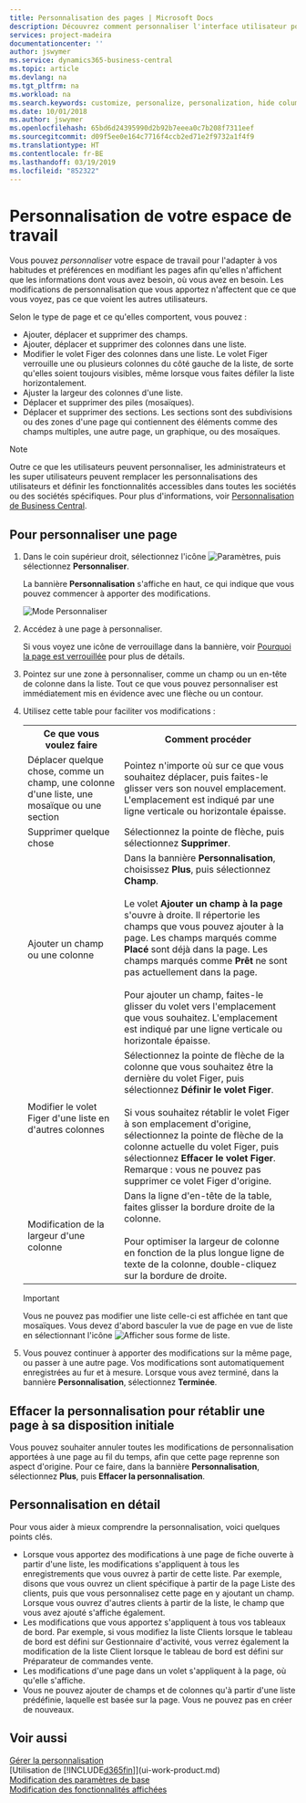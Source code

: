 ```yaml
---
title: Personnalisation des pages | Microsoft Docs
description: Découvrez comment personnaliser l'interface utilisateur pour l'adapter à votre méthode de travail.
services: project-madeira
documentationcenter: ''
author: jswymer
ms.service: dynamics365-business-central
ms.topic: article
ms.devlang: na
ms.tgt_pltfrm: na
ms.workload: na
ms.search.keywords: customize, personalize, personalization, hide columns, remove fields, move fields
ms.date: 10/01/2018
ms.author: jswymer
ms.openlocfilehash: 65bd6d24395990d2b92b7eeea0c7b208f7311eef
ms.sourcegitcommit: d09f5ee0e164c7716f4ccb2ed71e2f9732a1f4f9
ms.translationtype: HT
ms.contentlocale: fr-BE
ms.lasthandoff: 03/19/2019
ms.locfileid: "852322"
---
```

# <a name="personalizing-your-workspace"></a>Personnalisation de votre espace de travail
<!--NAV in the Web client-->
Vous pouvez *personnaliser* votre espace de travail pour l'adapter à vos habitudes et préférences en modifiant les pages afin qu'elles n'affichent que les informations dont vous avez besoin, où vous avez en besoin. Les modifications de personnalisation que vous apportez n'affectent que ce que vous voyez, pas ce que voient les autres utilisateurs.

Selon le type de page et ce qu'elles comportent, vous pouvez :

-   Ajouter, déplacer et supprimer des champs.
-   Ajouter, déplacer et supprimer des colonnes dans une liste.
-   Modifier le volet Figer des colonnes dans une liste. Le volet Figer verrouille une ou plusieurs colonnes du côté gauche de la liste, de sorte qu'elles soient toujours visibles, même lorsque vous faites défiler la liste horizontalement.
-   Ajuster la largeur des colonnes d'une liste.
-   Déplacer et supprimer des piles (mosaïques).
-   Déplacer et supprimer des sections. Les sections sont des subdivisions ou des zones d'une page qui contiennent des éléments comme des champs multiples, une autre page, un graphique, ou des mosaïques.

> [!NOTE]
> Outre ce que les utilisateurs peuvent personnaliser, les administrateurs et les super utilisateurs peuvent remplacer les personnalisations des utilisateurs et définir les fonctionnalités accessibles dans toutes les sociétés ou des sociétés spécifiques. Pour plus d'informations, voir [Personnalisation de Business Central](ui-customizing-overview.md). 

## <a name="to-personalize-a-page"></a>Pour personnaliser une page

1. Dans le coin supérieur droit, sélectionnez l'icône ![Paramètres](media/ui-experience/settings_icon_small.png "Icône Paramètres du tableau de bord"), puis sélectionnez **Personnaliser**.

    La bannière **Personnalisation** s'affiche en haut, ce qui indique que vous pouvez commencer à apporter des modifications.

    ![Mode Personnaliser](media/ui_personalize_mode_small.png "Mode Personnaliser")

2.  Accédez à une page à personnaliser.

    Si vous voyez une icône de verrouillage dans la bannière, voir [Pourquoi la page est verrouillée](ui-personalization-locked.md) pour plus de détails.

3.  Pointez sur une zone à personnaliser, comme un champ ou un en-tête de colonne dans la liste. Tout ce que vous pouvez personnaliser est immédiatement mis en évidence avec une flèche ou un contour.
<!--
    -  If a component can be personalized, an arrow head (![Personalization indicator arrow left](media/ui_personalize_arrow_left.png "Personalization indicator arrow left") or ![Personalization indicator arrow down](media/ui_personalize_arrow_down.png "Personalization indicator arrow down")) appears.
    -   If the component is a part, the extent of the part is indicated by a border.
    -   The freeze pane in a list is indicated by a vertical line along the entire right-side of the last column of the freeze pane.
    -->

4.  Utilisez cette table pour faciliter vos modifications :     <table>
        <tr><th>Ce que vous voulez faire</td><th>Comment procéder</th></tr>
        <tr><td>Déplacer quelque chose, comme un champ, une colonne d'une liste, une mosaïque ou une section</td><td> Pointez n'importe où sur ce que vous souhaitez déplacer, puis faites-le glisser vers son nouvel emplacement. L'emplacement est indiqué par une ligne verticale ou horizontale épaisse.</td></tr>
        <tr><td>Supprimer quelque chose</td><td>Sélectionnez la pointe de flèche, puis sélectionnez <b>Supprimer</b>. </td></tr>
        <tr><td>Ajouter un champ ou une colonne</td><td>Dans la bannière <b>Personnalisation</b>, choisissez <b>Plus</b>, puis sélectionnez <b>Champ</b>.<br /></br>Le volet <b>Ajouter un champ à la page</b> s'ouvre à droite. Il répertorie les champs que vous pouvez ajouter à la page. Les champs marqués comme <b>Placé</b> sont déjà dans la page. Les champs marqués comme <b>Prêt</b> ne sont pas actuellement dans la page.<br /></br>Pour ajouter un champ, faites-le glisser du volet vers l'emplacement que vous souhaitez. L'emplacement est indiqué par une ligne verticale ou horizontale épaisse.</td></tr>
        <tr><td>Modifier le volet Figer d'une liste en d'autres colonnes</td><td>Sélectionnez la pointe de flèche de la colonne que vous souhaitez être la dernière du volet Figer, puis sélectionnez <b>Définir le volet Figer</b>.<br /><br/>Si vous souhaitez rétablir le volet Figer à son emplacement d'origine, sélectionnez la pointe de flèche de la colonne actuelle du volet Figer, puis sélectionnez <b>Effacer le volet Figer</b>. Remarque : vous ne pouvez pas supprimer ce volet Figer d'origine.</td></tr>
        <tr><td>Modification de la largeur d'une colonne</td><td>Dans la ligne d'en-tête de la table, faites glisser la bordure droite de la colonne. <br /><br />Pour optimiser la largeur de colonne en fonction de la plus longue ligne de texte de la colonne, double-cliquez sur la bordure de droite.</td></tr>
      </table>

    > [!IMPORTANT]  
    >   Vous ne pouvez pas modifier une liste celle-ci est affichée en tant que mosaïques. Vous devez d'abord basculer la vue de page en vue de liste en sélectionnant l'icône ![Afficher sous forme de liste](media/ui_show_as_list_icon.png "Afficher sous forme de liste").

5.  Vous pouvez continuer à apporter des modifications sur la même page, ou passer à une autre page. Vos modifications sont automatiquement enregistrées au fur et à mesure. Lorsque vous avez terminé, dans la bannière **Personnalisation**, sélectionnez **Terminée**.

## <a name="clear-personalization-to-change-a-page-back-to-its-original-layout"></a>Effacer la personnalisation pour rétablir une page à sa disposition initiale
Vous pouvez souhaiter annuler toutes les modifications de personnalisation apportées à une page au fil du temps, afin que cette page reprenne son aspect d'origine. Pour ce faire, dans la bannière **Personnalisation**, sélectionnez **Plus**, puis **Effacer la personnalisation**.

## <a name="personalization-in-detail"></a>Personnalisation en détail
Pour vous aider à mieux comprendre la personnalisation, voici quelques points clés.  
-   Lorsque vous apportez des modifications à une page de fiche ouverte à partir d'une liste, les modifications s'appliquent à tous les enregistrements que vous ouvrez à partir de cette liste. Par exemple, disons que vous ouvrez un client spécifique à partir de la page Liste des clients, puis que vous personnalisez cette page en y ajoutant un champ. Lorsque vous ouvrez d'autres clients à partir de la liste, le champ que vous avez ajouté s'affiche également.
-   Les modifications que vous apportez s'appliquent à tous vos tableaux de bord. Par exemple, si vous modifiez la liste Clients lorsque le tableau de bord est défini sur Gestionnaire d'activité, vous verrez également la modification de la liste Client lorsque le tableau de bord est défini sur Préparateur de commandes vente.
-   Les modifications d'une page dans un volet s'appliquent à la page, où qu'elle s'affiche.  
-   Vous ne pouvez ajouter de champs et de colonnes qu'à partir d'une liste prédéfinie, laquelle est basée sur la page. Vous ne pouvez pas en créer de nouveaux.

## <a name="see-also"></a>Voir aussi
[Gérer la personnalisation](ui-personalization-manage.md)  
[Utilisation de [!INCLUDE[d365fin](includes/d365fin_md.md)]](ui-work-product.md)  
[Modification des paramètres de base](ui-change-basic-settings.md)  
[Modification des fonctionnalités affichées](ui-experiences.md)  
